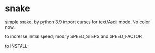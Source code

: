 # snake


simple snake, by python 3.9
import curses for text/Ascii mode. No color now.

to increase initial speed, modify
SPEED_STEPS 
and 
SPEED_FACTOR

to INSTALL:
